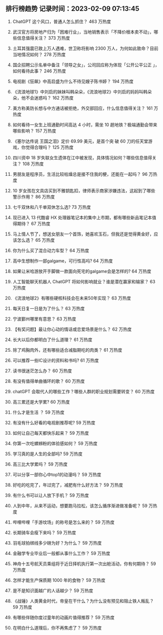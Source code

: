
## 排行榜趋势 记录时间：2023-02-09 07:13:45
  
  1. ChatGPT 这个风口，普通人怎么抓住？ 463 万热度
    
  2. 武汉官方将房地产归为「困难行业」，当地销售表示「不降价根本卖不动」，哪些信息值得关注？ 373 万热度
    
  3. 土耳其强震已致上万人遇难，世卫称将影响 2300 万人，为何如此致命？目前当地情况如何？ 278 万热度
    
  4. 国企招聘公示名单中备注「领导之女」，公司回应称为体现「公开公平公正 」，如何看待此事？ 246 万热度
    
  5. 电视剧《狂飙》中高启盛为什么不待见嫂子陈书婷？ 194 万热度
    
  6. 《流浪地球1》中刘启的妹妹叫韩朵朵，《流浪地球2》中刘启的妈妈叫韩朵朵，他不会迷惑吗？ 162 万热度
    
  7. 美方称美防长想与中方通话被拒绝，外交部回应，什么信息值得关注？ 161 万热度
    
  8. 如何看待一女生上班通勤时间高达 4 小时，需坐 10 趟地铁？极端通勤会带来哪些影响？ 157 万热度
    
  9. 《塞尔达传说 王国之泪》定价 69.99 美元，是首个突 破 60 刀的任天堂游戏，你觉得合理吗？ 125 万热度
    
  10. 四川资中 18 岁失联女生遗体在江中被发现，具体情况如何？哪些信息值得关注？ 108 万热度
    
  11. 男朋友是程序员，生活比较枯燥总是接不住我的梗，还能在一起吗？ 96 万热度
    
  12. 10 岁女孩在文具店买到不雅钥匙扣，律师表示商家涉嫌违法，这起到了哪些警示作用？ 86 万热度
    
  13. 七千双休和八千单双休怎么选? 73 万热度
    
  14. 现已进入 13 代酷睿 HX 处理器笔记本的集中上市期，都有哪些新品笔记本值得期待？ 67 万热度
    
  15. 马上情人节了，想送女朋友一个首饰，她喜欢玉石，但我还是觉得黄金好，应该怎么选？ 65 万热度
    
  16. 你为什么买了混合动力车型？ 64 万热度
    
  17. 高中生想制作一部galgame，可行性高吗? 64 万热度
    
  18. 如果让米哈游放开手脚做一款面向死宅的galgame会是怎样的? 64 万热度
    
  19. 人工智能聊天机器人 ChatGPT 将如何影响就业？谁是潜在赢家和输家？ 63 万热度
    
  20. 《流浪地球2》有哪些硬核科技会在未来50年实现？ 63 万热度
    
  21. 每天日复一日是为了什么？ 63 万热度
    
  22. 宁波鄞州哪里有意思？ 63 万热度
    
  23. 【有奖问题】最让你心动的情话或恋爱场景是什么？ 62 万热度
    
  24. 长大以后你都明白了什么道理？ 61 万热度
    
  25. 除了鸡胸肉外，还有哪些适合减脂期吃的肉类？ 61 万热度
    
  26. 可以推荐一些IC设计的资料和书吗? 61 万热度
    
  27. 读书很迷茫怎么办？ 60 万热度
    
  28. 有没有值得单曲循环的歌？ 60 万热度
    
  29. chatGPT 会取代人的哪些工作？哪些人群的职业规划需要转变？ 60 万热度
    
  30. 高三累还是大学累? 60 万热度
    
  31. 什么才是生活 ？ 59 万热度
    
  32. 有没有什么好看的电视剧推荐呢? 59 万热度
    
  33. 如何让自己每天都快乐起来？ 59 万热度
    
  34. 你第一次吃螺蛳粉的体验感如何？ 59 万热度
    
  35. 学习真的是人生的全部吗? 59 万热度
    
  36. 高三比大学累吗？ 59 万热度
    
  37. 可以分享一部你心中top1的动漫吗？ 59 万热度
    
  38. 好吃的吃完了，年过完了，减肥有什么好方法？ 59 万热度
    
  39. 有什么书可以让人放下手机？ 59 万热度
    
  40. 人到中年，从来不运动，想要跑马拉松，该怎么循序渐进做准备呢？ 59 万热度
    
  41. 哔哩哔哩「手游坟场」的称号是怎么来的？ 59 万热度
    
  42. 长期骑车会瘦下来吗？ 59 万热度
    
  43. 羽毛球拍绑线多少磅为好？为什么？ 59 万热度
    
  44. 金融学专业毕业后一般都从事什么工作？ 59 万热度
    
  45. 神舟十五号航天员乘组将于近日择机执行第一次出舱活动，你有何期待？ 59 万热度
    
  46. 怎样才能生产保质期 1000 年的食物？ 59 万热度
    
  47. 是不是知识面越广的人话越少？ 59 万热度
    
  48. 《战锤》人类黄金时代，帝皇在干什么？为什么没有预见和阻止铁人叛乱？ 59 万热度
    
  49. 有哪些伴随你度过童年的动画片值得推荐？ 59 万热度
    
  50. 在明白什么道理后，你不再焦虑了？ 59 万热度
    